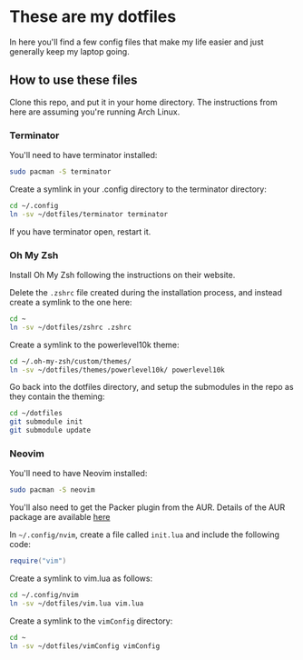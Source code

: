 # These are my dotfiles 
In here you'll find a few config files that make my life easier and just 
generally keep my laptop going.

## How to use these files
Clone this repo, and put it in your home directory.
The instructions from here are assuming you're running Arch Linux.


### Terminator
You'll need to have terminator installed:
```zsh
sudo pacman -S terminator
```

Create a symlink in your .config directory to the terminator directory:
```zsh
cd ~/.config
ln -sv ~/dotfiles/terminator terminator
```
If you have terminator open, restart it.


### Oh My Zsh
Install Oh My Zsh following the instructions on their website.

Delete the `.zshrc` file created during the installation process, and instead create a symlink to the one here:
```zsh
cd ~
ln -sv ~/dotfiles/zshrc .zshrc
```

Create a symlink to the powerlevel10k theme:
```zsh
cd ~/.oh-my-zsh/custom/themes/
ln -sv ~/dotfiles/themes/powerlevel10k/ powerlevel10k
```

Go back into the dotfiles directory, and setup the submodules in the repo as they contain the theming:
```zsh
cd ~/dotfiles
git submodule init
git submodule update
```

### Neovim
You'll need to have Neovim installed:
```zsh
sudo pacman -S neovim
```

You'll also need to get the Packer plugin from the AUR.  Details of the AUR package are available [here](https://aur.archlinux.org/packages/nvim-packer-git)

In `~/.config/nvim`, create a file called `init.lua` and include the following code:
```lua
require("vim")
```
Create a symlink to vim.lua as follows:
```zsh
cd ~/.config/nvim
ln -sv ~/dotfiles/vim.lua vim.lua
```

Create a symlink to the `vimConfig` directory:
```zsh
cd ~
ln -sv ~/dotfiles/vimConfig vimConfig
```

